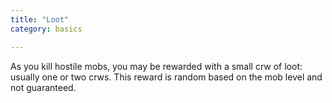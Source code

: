 ```yaml
---
title: "Loot"
category: basics

---
```

As you kill hostile mobs, you may be rewarded with a small crw of loot: usually one or two crws.  This reward is random based on the mob level and not guaranteed.
